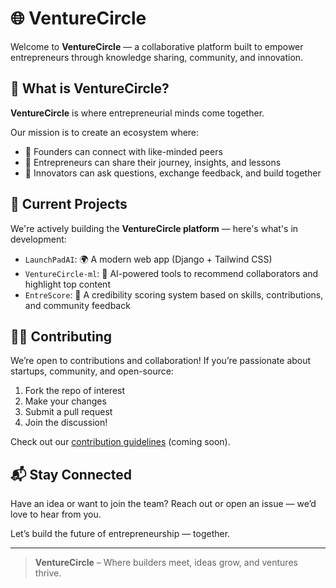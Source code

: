 # 🌐 VentureCircle

Welcome to **VentureCircle** — a collaborative platform built to empower entrepreneurs through knowledge sharing, community, and innovation.

## 🚀 What is VentureCircle?

**VentureCircle** is where entrepreneurial minds come together.

Our mission is to create an ecosystem where:
- 🤝 Founders can connect with like-minded peers
- 📢 Entrepreneurs can share their journey, insights, and lessons
- 🧠 Innovators can ask questions, exchange feedback, and build together

## 🔧 Current Projects

We're actively building the **VentureCircle platform** — here's what's in development:

- `LaunchPadAI`: 🌍 A modern web app (Django + Tailwind CSS)
- `VentureCircle-ml`: 🤖 AI-powered tools to recommend collaborators and highlight top content
- `EntreScore`: 🔢 A credibility scoring system based on skills, contributions, and community feedback

## 🧑‍💻 Contributing

We’re open to contributions and collaboration! If you’re passionate about startups, community, and open-source:
1. Fork the repo of interest
2. Make your changes
3. Submit a pull request
4. Join the discussion!

Check out our [contribution guidelines](CONTRIBUTING.md) (coming soon).

## 📬 Stay Connected

Have an idea or want to join the team? Reach out or open an issue — we’d love to hear from you.

Let’s build the future of entrepreneurship — together.

---

> **VentureCircle** – Where builders meet, ideas grow, and ventures thrive.
